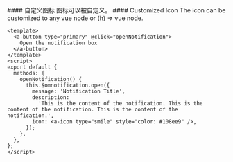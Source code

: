 <cn>
#### 自定义图标
图标可以被自定义。
</cn>

<us>
#### Customized Icon
The icon can be customized to any vue node or (h) => vue node.
</us>

```vue
<template>
  <a-button type="primary" @click="openNotification">
    Open the notification box
  </a-button>
</template>
<script>
export default {
  methods: {
    openNotification() {
      this.$omnotification.open({
        message: 'Notification Title',
        description:
          'This is the content of the notification. This is the content of the notification. This is the content of the notification.',
        icon: <a-icon type="smile" style="color: #108ee9" />,
      });
    },
  },
};
</script>
```
